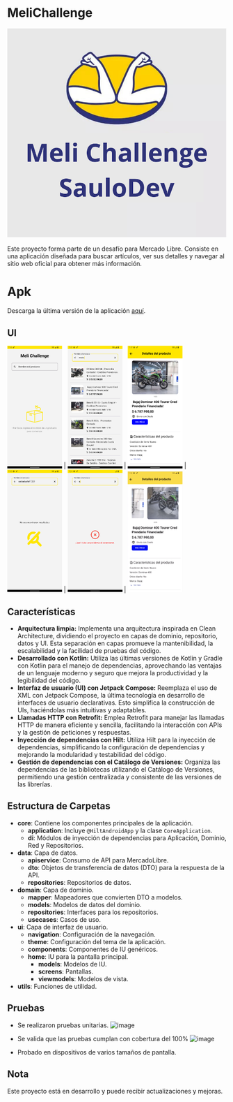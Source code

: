 # MeliChallenge

<img src="resultImages/logo.png">

Este proyecto forma parte de un desafío para Mercado Libre. Consiste en una aplicación diseñada para
buscar artículos, ver sus detalles y navegar al sitio web oficial para obtener más información.

# Apk
Descarga la última versión de la aplicación [aquí](https://github.com/SaulUrrea/MeliChallenge/blob/development/resultImages/app-meli.apk).

## UI

<img src="resultImages/image1.png" width="25%" height="25%"> | <img src="resultImages/image2.png" width="25%" width="25%" height="25%"> | <img src="resultImages/image3.png" width="25%" width="25%" height="25%"> | 
<img src="resultImages/image6.png" width="25%" width="25%" height="25%"> | <img src="resultImages/image7.png" width="25%" width="25%" height="25%"> |
<img src="resultImages/image8.png" width="25%" width="25%" height="25%">

## Características

- **Arquitectura limpia:** Implementa una arquitectura inspirada en Clean Architecture, dividiendo
  el proyecto en capas de dominio, repositorio, datos y UI. Esta separación en capas promueve la
  mantenibilidad, la escalabilidad y la facilidad de pruebas del código.
- **Desarrollado con Kotlin:** Utiliza las últimas versiones de Kotlin y Gradle con Kotlin para el
  manejo de dependencias, aprovechando las ventajas de un lenguaje moderno y seguro que mejora la
  productividad y la legibilidad del código.
- **Interfaz de usuario (UI) con Jetpack Compose:** Reemplaza el uso de XML con Jetpack Compose, la
  última tecnología en desarrollo de interfaces de usuario declarativas. Esto simplifica la
  construcción de UIs, haciéndolas más intuitivas y adaptables.
- **Llamadas HTTP con Retrofit:** Emplea Retrofit para manejar las llamadas HTTP de manera eficiente
  y sencilla, facilitando la interacción con APIs y la gestión de peticiones y respuestas.
- **Inyección de dependencias con Hilt:** Utiliza Hilt para la inyección de dependencias,
  simplificando la configuración de dependencias y mejorando la modularidad y testabilidad del
  código.
- **Gestión de dependencias con el Catálogo de Versiones:** Organiza las dependencias de las
  bibliotecas utilizando el Catálogo de Versiones, permitiendo una gestión centralizada y
  consistente de las versiones de las librerías.

## Estructura de Carpetas

- **core**: Contiene los componentes principales de la aplicación.
    - **application**: Incluye `@HiltAndroidApp` y la clase `CoreApplication`.
    - **di**: Módulos de inyección de dependencias para Aplicación, Dominio, Red y Repositorios.
- **data**: Capa de datos.
    - **apiservice**: Consumo de API para MercadoLibre.
    - **dto**: Objetos de transferencia de datos (DTO) para la respuesta de la API.
    - **repositories**: Repositorios de datos.
- **domain**: Capa de dominio.
    - **mapper**: Mapeadores que convierten DTO a modelos.
    - **models**: Modelos de datos del dominio.
    - **repositories**: Interfaces para los repositorios.
    - **usecases**: Casos de uso.
- **ui**: Capa de interfaz de usuario.
    - **navigation**: Configuración de la navegación.
    - **theme**: Configuración del tema de la aplicación.
    - **components**: Componentes de IU genéricos.
    - **home**: IU para la pantalla principal.
        - **models**: Modelos de IU.
        - **screens**: Pantallas.
        - **viewmodels**: Modelos de vista.
- **utils**: Funciones de utilidad.

## Pruebas

- Se realizaron pruebas unitarias.
![image](https://github.com/SaulUrrea/MeliChallenge/assets/70782846/166cdc4c-2cc6-48e2-8780-fb7994cf5132)
- Se valida que las pruebas cumplan con cobertura del 100%
![image](https://github.com/SaulUrrea/MeliChallenge/assets/70782846/f5e3a51c-8796-479e-8211-e44f263504e6)

- Probado en dispositivos de varios tamaños de pantalla.

## Nota

Este proyecto está en desarrollo y puede recibir actualizaciones y mejoras.
